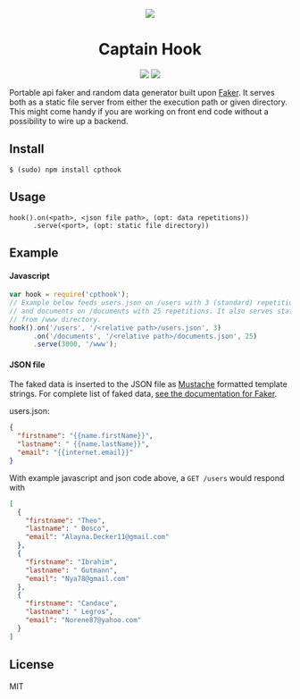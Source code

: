 <p align="center">
<img src="http://i.imgur.com/oz5mpCu.png?1"><br/>
<h1 align="center">Captain Hook</h1>
</p>
<p align="center">
<a href="https://travis-ci.org/victorzki/hook.svg?branch=master"><img src="https://travis-ci.org/victorzki/hook.svg?branch=master"></a>
<a href="https://badge.fury.io/js/cpthook"><img src="https://badge.fury.io/js/cpthook.svg"></a>
</p>

Portable api faker and random data generator built upon [Faker](https://www.npmjs.com/package/Faker). It serves both as a static file server from either the execution path or given directory. This might come handy if you are working on front end code without a possibility to wire up a backend.
## Install
```
$ (sudo) npm install cpthook
```
## Usage
```
hook().on(<path>, <json file path>, (opt: data repetitions))
      .serve(<port>, (opt: static file directory))
```

## Example
#### Javascript
```javascript
var hook = require('cpthook');
// Example below feeds users.json on /users with 3 (standard) repetition,
// and documents on /documents with 25 repetitions. It also serves static files
// from /www directory.
hook().on('/users', '/<relative path>/users.json', 3)
      .on('/documents', '/<relative path>/documents.json', 25)
      .serve(3000, '/www');
```
#### JSON file
The faked data is inserted to the JSON file as [Mustache](https://mustache.github.io/) formatted template strings. For complete list of faked data, [see the documentation for Faker](http://marak.github.io/faker.js/#toc8__anchor).

users.json:
```json
{
  "firstname": "{{name.firstName}}",
  "lastname": " {{name.lastName}}",
  "email": "{{internet.email}}"
}
```
With example javascript and json code above, a `GET /users` would respond with
```json
[
  {
    "firstname": "Theo",
    "lastname": " Bosco",
    "email": "Alayna.Decker11@gmail.com"
  },
  {
    "firstname": "Ibrahim",
    "lastname": " Gutmann",
    "email": "Nya78@gmail.com"
  },
  {
    "firstname": "Candace",
    "lastname": " Legros",
    "email": "Norene87@yahoo.com"
  }
]
```
## License
MIT
